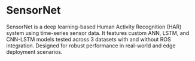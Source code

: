 # SensorNet
SensorNet is a deep learning-based Human Activity Recognition (HAR) system using time-series sensor data. It features custom ANN, LSTM, and CNN-LSTM models tested across 3 datasets with and without ROS integration. Designed for robust performance in real-world and edge deployment scenarios.
